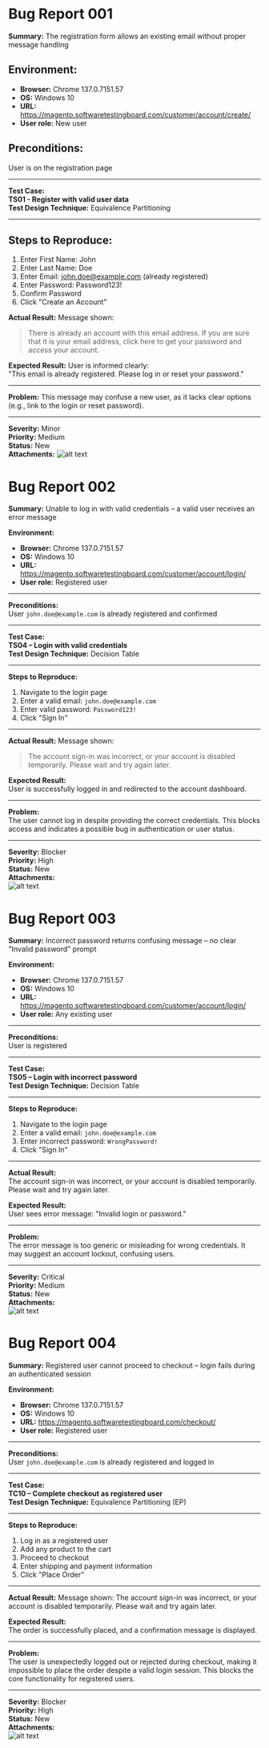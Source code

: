 # Bug Report 001

**Summary:** 
The registration form allows an existing email without proper message handling

## Environment:
- **Browser:** Chrome 137.0.7151.57  
- **OS:** Windows 10  
- **URL:** https://magento.softwaretestingboard.com/customer/account/create/  
- **User role:** New user  

## Preconditions:
User is on the registration page

---

**Test Case:**  
**TS01 - Register with valid user data**  
**Test Design Technique:** Equivalence Partitioning

---

## Steps to Reproduce:
1. Enter First Name: John  
2. Enter Last Name: Doe  
3. Enter Email: john.doe@example.com (already registered)  
4. Enter Password: Password123!  
5. Confirm Password  
6. Click "Create an Account"

**Actual Result:**
Message shown:  
> There is already an account with this email address. If you are sure that it is your email address, click here to get your password and access your account.

**Expected Result:**
User is informed clearly:  
"This email is already registered. Please log in or reset your password."

---

**Problem:**
This message may confuse a new user, as it lacks clear options (e.g., link to the login or reset password).

---

**Severity:** Minor  
**Priority:** Medium  
**Status:** New  
**Attachments:**
![alt text](image.png)




# Bug Report 002

**Summary:**
Unable to log in with valid credentials – a valid user receives an error message

**Environment:**  
- **Browser:** Chrome 137.0.7151.57  
- **OS:** Windows 10  
- **URL:** https://magento.softwaretestingboard.com/customer/account/login/  
- **User role:** Registered user  

---

**Preconditions:**  
User `john.doe@example.com` is already registered and confirmed

---

**Test Case:**  
**TS04 – Login with valid credentials**  
**Test Design Technique:** Decision Table

---

**Steps to Reproduce:**  
1. Navigate to the login page  
2. Enter a valid email: `john.doe@example.com`  
3. Enter valid password: `Password123!`  
4. Click "Sign In"

---

**Actual Result:**
Message shown:
> The account sign-in was incorrect, or your account is disabled temporarily. Please wait and try again later.

**Expected Result:**  
User is successfully logged in and redirected to the account dashboard.

---

**Problem:**  
The user cannot log in despite providing the correct credentials. This blocks access and indicates a possible bug in authentication or user status.

---

**Severity:** Blocker  
**Priority:** High  
**Status:** New  
**Attachments:**  
![alt text](image-1.png)




# Bug Report 003

**Summary:** 
Incorrect password returns confusing message – no clear "Invalid password" prompt

**Environment:**  
- **Browser:** Chrome 137.0.7151.57  
- **OS:** Windows 10  
- **URL:** https://magento.softwaretestingboard.com/customer/account/login/  
- **User role:** Any existing user  

---

**Preconditions:**  
User is registered

---

**Test Case:**  
**TS05 – Login with incorrect password**  
**Test Design Technique:** Decision Table

---

**Steps to Reproduce:**  
1. Navigate to the login page  
2. Enter a valid email: `john.doe@example.com`  
3. Enter incorrect password: `WrongPassword!`  
4. Click "Sign In"

---

**Actual Result:**  
The account sign-in was incorrect, or your account is disabled temporarily. Please wait and try again later.

**Expected Result:**  
User sees error message: "Invalid login or password."

---

**Problem:**  
The error message is too generic or misleading for wrong credentials. It may suggest an account lockout, confusing users.

---

**Severity:** Critical  
**Priority:** Medium  
**Status:** New  
**Attachments:**  
![alt text](image-1.png)




# Bug Report 004

**Summary:** 
Registered user cannot proceed to checkout – login fails during an authenticated session

**Environment:**  
- **Browser:** Chrome 137.0.7151.57  
- **OS:** Windows 10  
- **URL:** https://magento.softwaretestingboard.com/checkout/  
- **User role:** Registered user  

---

**Preconditions:**  
User `john.doe@example.com` is already registered and logged in

---

**Test Case:**  
**TC10 – Complete checkout as registered user**  
**Test Design Technique:** Equivalence Partitioning (EP)

---

**Steps to Reproduce:**  
1. Log in as a registered user  
2. Add any product to the cart  
3. Proceed to checkout  
4. Enter shipping and payment information  
5. Click "Place Order"

---

**Actual Result:**
Message shown:
The account sign-in was incorrect, or your account is disabled temporarily. Please wait and try again later.

**Expected Result:**  
The order is successfully placed, and a confirmation message is displayed.

---

**Problem:**  
The user is unexpectedly logged out or rejected during checkout, making it impossible to place the order despite a valid login session. This blocks the core functionality for registered users.

---

**Severity:** Blocker   
**Priority:** High  
**Status:** New  
**Attachments:**  
![alt text](image-3.png)




